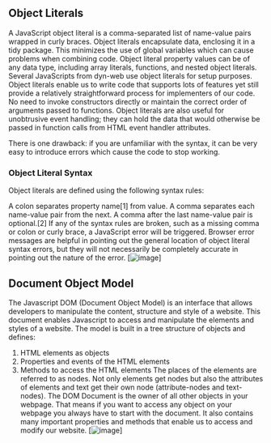 ## Object Literals
A JavaScript object literal is a comma-separated list of name-value pairs wrapped in curly braces. Object literals encapsulate data, enclosing it in a tidy package. This minimizes the use of global variables which can cause problems when combining code.
Object literal property values can be of any data type, including array literals, functions, and nested object literals.
Several JavaScripts from dyn-web use object literals for setup purposes. Object literals enable us to write code that supports lots of features yet still provide a relatively straightforward process for implementers of our code. No need to invoke constructors directly or maintain the correct order of arguments passed to functions. Object literals are also useful for unobtrusive event handling; they can hold the data that would otherwise be passed in function calls from HTML event handler attributes.

There is one drawback: if you are unfamiliar with the syntax, it can be very easy to introduce errors which cause the code to stop working.
### Object Literal Syntax
Object literals are defined using the following syntax rules:

A colon separates property name[1] from value.
A comma separates each name-value pair from the next.
A comma after the last name-value pair is optional.[2]
If any of the syntax rules are broken, such as a missing comma or colon or curly brace, a JavaScript error will be triggered. Browser error messages are helpful in pointing out the general location of object literal syntax errors, but they will not necessarily be completely accurate in pointing out the nature of the error.
[![image](https://xomino.files.wordpress.com/2013/04/j1.png)]

## Document Object Model
The Javascript DOM (Document Object Model) is an interface that allows developers to manipulate the content, structure and style of a website.
This document enables Javascript to access and manipulate the elements and styles of a website. The model is built in a tree structure of objects and defines:
1. HTML elements as objects
2. Properties and events of the HTML elements
3. Methods to access the HTML elements
The places of the elements are referred to as nodes. Not only elements get nodes but also the attributes of elements and text get their own node (attribute-nodes and text-nodes).
The DOM Document is the owner of all other objects in your webpage. That means if you want to access any object on your webpage you always have to start with the document. It also contains many important properties and methods that enable us to access and modify our website.
[![image](https://www.w3schools.com/js/pic_htmltree.gif)]